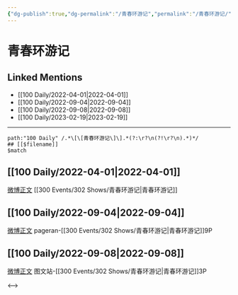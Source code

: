 ```yaml
---
{"dg-publish":true,"dg-permalink":"/青春环游记","permalink":"/青春环游记/","title":"青春环游记","tags":[null],"created":"2022-11-17T21:48:12.000+08:00","updated":"2023-01-04T13:51:15.997+08:00"}
---
```


# 青春环游记

## Linked Mentions
- [[100 Daily/2022-04-01\|2022-04-01]]
- [[100 Daily/2022-09-04\|2022-09-04]]
- [[100 Daily/2022-09-08\|2022-09-08]]
- [[100 Daily/2023-02-19\|2023-02-19]]


---

```expander
path:"100 Daily" /.*\[\[青春环游记\]\].*(?:\r?\n(?!\r?\n).*)*/
## [[$filename]]
$match
```
## [[100 Daily/2022-04-01\|2022-04-01]]
[微博正文](https://m.weibo.cn/6586673225/4621180378285792) [[300 Events/302 Shows/青春环游记\|青春环游记]]
## [[100 Daily/2022-09-04\|2022-09-04]]
[微博正文](https://m.weibo.cn/7633014126/4810033315189092) pageran-[[300 Events/302 Shows/青春环游记\|青春环游记]]9P

## [[100 Daily/2022-09-08\|2022-09-08]]
[微博正文](https://m.weibo.cn/6987697229/4811416329261201) 图文站-[[300 Events/302 Shows/青春环游记\|青春环游记]]3P

<-->
